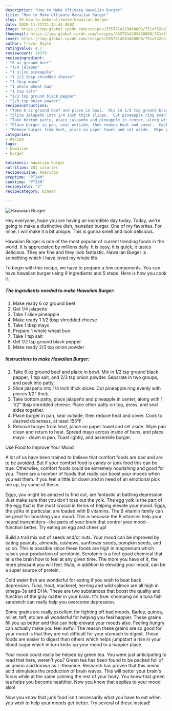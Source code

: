 ```yaml
---
description: "How to Make Ultimate Hawaiian Burger"
title: "How to Make Ultimate Hawaiian Burger"
slug: 95-how-to-make-ultimate-hawaiian-burger
date: 2020-11-21T21:14:44.950Z
image: https://img-global.cpcdn.com/recipes/5557814283468800/751x532cq70/hawaiian-burger-recipe-main-photo.jpg
thumbnail: https://img-global.cpcdn.com/recipes/5557814283468800/751x532cq70/hawaiian-burger-recipe-main-photo.jpg
cover: https://img-global.cpcdn.com/recipes/5557814283468800/751x532cq70/hawaiian-burger-recipe-main-photo.jpg
author: Trevor Doyle
ratingvalue: 4.7
reviewcount: 14379
recipeingredient:
- "6 oz ground beef"
- "1/4 jalapeo"
- "1 slice pineapple"
- "1 1/2 tbsp shredded cheese"
- "1 tbsp mayo"
- "1 whole wheat bun"
- "1 tsp salt"
- "1/2 tsp ground black pepper"
- "2/3 tsp onion powder"
recipeinstructions:
- "Take 6 oz ground beef and place in bowl.  Mix in 1/2 tsp ground black pepper, 1 tsp salt, and 2/3 tsp onion powder.  Separate in two groups, and pack into patty."
- "Slice jalapeño into 1/4 inch thick slices.  Cut pineapple ring evenly with pieces 1/2&#34; thick."
- "Take bottom patty, place jalapeño and pineapple in center, along with 1 1/2&#34; tbsp shredded cheese.  Place other patty on top, press, and seal sides together."
- "Place burger in pan, sear outside, then reduce heat and cover.  Cook to desired doneness, at least 155°F."
- "Remove burger from heat, place on paper towel and set aside.  Wipe pan clean and return to heat.  Spread mayo across inside of buns, and place mayo - down in pan.  Toast lightly, and assemble burger."
categories:
- Recipe
tags:
- hawaiian
- burger

katakunci: hawaiian burger 
nutrition: 201 calories
recipecuisine: American
preptime: "PT24M"
cooktime: "PT33M"
recipeyield: "3"
recipecategory: Dinner

---
```



![Hawaiian Burger](https://img-global.cpcdn.com/recipes/5557814283468800/751x532cq70/hawaiian-burger-recipe-main-photo.jpg)

Hey everyone, hope you are having an incredible day today. Today, we're going to make a distinctive dish, hawaiian burger. One of my favorites. For mine, I will make it a bit unique. This is gonna smell and look delicious.



Hawaiian Burger is one of the most popular of current trending foods in the world. It is appreciated by millions daily. It is easy, it is quick, it tastes delicious. They are fine and they look fantastic. Hawaiian Burger is something which I have loved my whole life.


To begin with this recipe, we have to prepare a few components. You can have hawaiian burger using 9 ingredients and 5 steps. Here is how you cook it.

<!--inarticleads1-->

##### The ingredients needed to make Hawaiian Burger:

1. Make ready 6 oz ground beef
1. Get 1/4 jalapeño
1. Take 1 slice pineapple
1. Make ready 1 1/2 tbsp shredded cheese
1. Take 1 tbsp mayo
1. Prepare 1 whole wheat bun
1. Take 1 tsp salt
1. Get 1/2 tsp ground black pepper
1. Make ready 2/3 tsp onion powder




<!--inarticleads2-->

##### Instructions to make Hawaiian Burger:

1. Take 6 oz ground beef and place in bowl.  Mix in 1/2 tsp ground black pepper, 1 tsp salt, and 2/3 tsp onion powder.  Separate in two groups, and pack into patty.
1. Slice jalapeño into 1/4 inch thick slices.  Cut pineapple ring evenly with pieces 1/2&#34; thick.
1. Take bottom patty, place jalapeño and pineapple in center, along with 1 1/2&#34; tbsp shredded cheese.  Place other patty on top, press, and seal sides together.
1. Place burger in pan, sear outside, then reduce heat and cover.  Cook to desired doneness, at least 155°F.
1. Remove burger from heat, place on paper towel and set aside.  Wipe pan clean and return to heat.  Spread mayo across inside of buns, and place mayo - down in pan.  Toast lightly, and assemble burger.




Use Food to Improve Your Mood


A lot of us have been trained to believe that comfort foods are bad and are to be avoided. But if your comfort food is candy or junk food this can be true. Otherwise, comfort foods could be extremely nourishing and good for you. There are a number of foods that really can boost your moods when you eat them. If you feel a little bit down and in need of an emotional pick me up, try some of these.

Eggs, you might be amazed to find out, are fantastic at battling depression. Just make sure that you don't toss out the yolk. The egg yolk is the part of the egg that is the most crucial in terms of helping elevate your mood. Eggs, the yolks in particular, are loaded with B vitamins. The B vitamin family can be great for boosting your mood. This is because the B vitamins help your neural transmitters--the parts of your brain that control your mood--function better. Try eating an egg and cheer up!

Build a trail mix out of seeds and/or nuts. Your mood can be improved by eating peanuts, almonds, cashews, sunflower seeds, pumpkin seeds, and so on. This is possible since these foods are high in magnesium which raises your production of serotonin. Serotonin is a feel-good chemical that tells the brain how to feel at any given time. The more you have of it, the more pleasant you will feel. Nuts, in addition to elevating your mood, can be a super source of protein.

Cold water fish are wonderful for eating if you wish to beat back depression. Tuna, trout, mackerel, herring and wild salmon are all high in omega-3s and DHA. These are two substances that boost the quality and function of the gray matter in your brain. It's true: chomping on a tuna fish sandwich can really help you overcome depression. 

Some grains are really excellent for fighting off bad moods. Barley, quinoa, millet, teff, etc are all wonderful for helping you feel happier. These grains fill you up better and that can help elevate your moods also. Feeling hungry can actually make you feel awful! The reason these grains are so good for your mood is that they are not difficult for your stomach to digest. These foods are easier to digest than others which helps jumpstart a rise in your blood sugar which in turn kicks up your mood to a happier place.

Your mood could really be helped by green tea. You were just anticipating to read that here, weren't you? Green tea has been found to be packed full of an amino acid known as L-theanine. Research has proven that this amino acid stimulates the production of brain waves. This will better your brain's focus while at the same calming the rest of your body. You knew that green tea helps you become healthier. Now you know that applies to your mood also!

Now you know that junk food isn't necessarily what you have to eat when you wish to help your moods get better. Try several of these instead!

